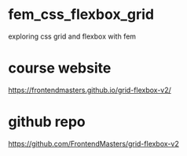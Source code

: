 # fem_css_flexbox_grid
exploring css grid and flexbox with fem

# course website
https://frontendmasters.github.io/grid-flexbox-v2/

# github repo
https://github.com/FrontendMasters/grid-flexbox-v2